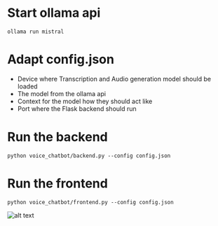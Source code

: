 # Start ollama api
```ollama run mistral```

# Adapt config.json
- Device where Transcription and Audio generation model should be loaded
- The model from the ollama api
- Context for the model how they should act like
- Port where the Flask backend should run

# Run the backend
```python voice_chatbot/backend.py --config config.json```

# Run the frontend
```python voice_chatbot/frontend.py --config config.json```


![alt text]()
